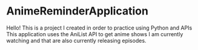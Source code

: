 # AnimeReminderApplication
Hello! This is a project I created in order to practice using Python and APIs
This application uses the AniList API to get anime shows I am currently watching 
and that are also currently releasing episodes.
